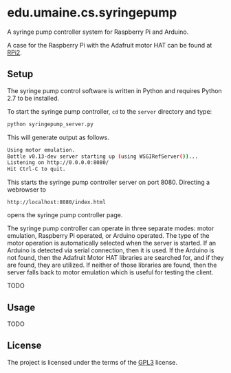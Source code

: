 # edu.umaine.cs.syringepump

A syringe pump controller system for Raspberry Pi and Arduino.

A case for the Raspberry Pi with the Adafruit motor HAT can be found at [RPi2](https://github.com/markroyer/rpi2-adafruit-motor-hat-case).

## Setup

The syringe pump control software is written in Python and requires Python 2.7 to be installed.

To start the syringe pump controller, `cd` to the `server` directory and type:

```bash
python syringepump_server.py
```

This will generate output as follows.

```bash
Using motor emulation.
Bottle v0.13-dev server starting up (using WSGIRefServer())...
Listening on http://0.0.0.0:8080/
Hit Ctrl-C to quit.
```

This starts the syringe pump controller server on port 8080.  Directing a webrowser to

```
http://localhost:8080/index.html
```

opens the syringe pump controller page.

The syringe pump controller can operate in three separate modes: motor emulation, Raspberry Pi operated, or Arduino operated. The type of the motor operation is automatically selected when the server is started.  If an Arduino is detected via serial connection, then it is used.  If the Arduino is not found, then the Adafruit Motor HAT libraries are searched for, and if they are found, they are utilized.  If neither of those libraries are found, then the server falls back to motor emulation which is useful for testing the client.

TODO

## Usage

TODO

## License

The project is licensed under the terms of the
[GPL3](https://www.gnu.org/licenses/gpl-3.0.en.html) license.
